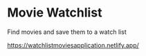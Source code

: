 # Movie Watchlist
 Find movies and save them to a watch list
 
 https://watchlistmoviesapplication.netlify.app/
